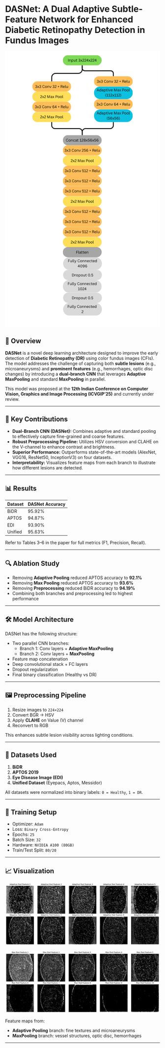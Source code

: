 # DASNet: A Dual Adaptive Subtle-Feature Network for Enhanced Diabetic Retinopathy Detection in Fundus Images

![DASNet Architecture](/images/model.png) <!-- Replace with actual path to your model architecture image -->

## 📄 Overview

**DASNet** is a novel deep learning architecture designed to improve the early detection of **Diabetic Retinopathy (DR)** using color fundus images (CFIs). The model addresses the challenge of capturing both **subtle lesions** (e.g., microaneurysms) and **prominent features** (e.g., hemorrhages, optic disc changes) by introducing a **dual-branch CNN** that leverages **Adaptive MaxPooling** and standard **MaxPooling** in parallel.

This model was proposed at the **12th Indian Conference on Computer Vision, Graphics and Image Processing (ICVGIP’25)** and currently under review.

---

## 🧠 Key Contributions

- **Dual-Branch CNN (DASNet):** Combines adaptive and standard pooling to effectively capture fine-grained and coarse features.
- **Robust Preprocessing Pipeline:** Utilizes HSV conversion and CLAHE on the V-channel to enhance contrast and brightness.
- **Superior Performance:** Outperforms state-of-the-art models (AlexNet, VGG16, ResNet50, InceptionV3) on four datasets.
- **Interpretability:** Visualizes feature maps from each branch to illustrate how different lesions are detected.

---

## 📊 Results

| Dataset     | DASNet Accuracy | 
|-------------|------------------|
| BiDR        | 95.92%           | 
| APTOS       | 94.87%           | 
| EDI         | 93.90%           |
| Unified     | 95.63%           |

Refer to Tables 3–6 in the paper for full metrics (F1, Precision, Recall).

---

## 🔍 Ablation Study

- Removing **Adaptive Pooling** reduced APTOS accuracy to **92.1%**
- Removing **Max Pooling** reduced APTOS accuracy to **93.6%**
- Removing **Preprocessing** reduced BiDR accuracy to **94.19%**
- Combining both branches and preprocessing led to highest performance

---

## 🛠️ Model Architecture

DASNet has the following structure:

- Two parallel CNN branches:
  - Branch 1: Conv layers + **Adaptive MaxPooling**
  - Branch 2: Conv layers + **MaxPooling**
- Feature map concatenation
- Deep convolutional stack + FC layers
- Dropout regularization
- Final binary classification (Healthy vs DR)

---

## 🖼️ Preprocessing Pipeline

1. Resize images to `224×224`
2. Convert BGR → HSV
3. Apply **CLAHE** on Value (V) channel
4. Reconvert to RGB

This enhances subtle lesion visibility across lighting conditions.

---

## 📁 Datasets Used

1. **BiDR**
2. **APTOS 2019**
3. **Eye Disease Image (EDI)**
4. **Unified Dataset** (Eyepacs, Aptos, Messidor)

All datasets were normalized into binary labels: `0 = Healthy`, `1 = DR`.

---

## 🧪 Training Setup

- Optimizer: `Adam`
- Loss: `Binary Cross-Entropy`
- Epochs: `25`
- Batch Size: `32`
- Hardware: `NVIDIA A100 (80GB)`
- Train/Test Split: `80/20`

---

## 📈 Visualization

![Adaptive Pooling branch](/images/adaptive_pool.png)

![MaxPooling branch](/images/maxpool.png)

Feature maps from:
- **Adaptive Pooling** branch: fine textures and microaneurysms
- **MaxPooling** branch: vessel structures, optic disc, hemorrhages

---

